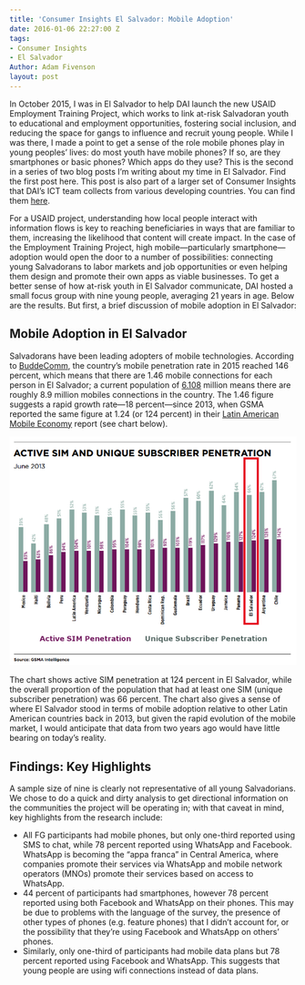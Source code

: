 ```yaml
---
title: 'Consumer Insights El Salvador: Mobile Adoption'
date: 2016-01-06 22:27:00 Z
tags:
- Consumer Insights
- El Salvador
Author: Adam Fivenson
layout: post
---
```


In October 2015, I was in El Salvador to help DAI launch the new USAID Employment Training Project, which works to link at-risk Salvadoran youth to educational and employment opportunities, fostering social inclusion, and reducing the space for gangs to influence and recruit young people. While I was there, I made a point to get a sense of the role mobile phones play in young peoples’ lives: do most youth have mobile phones? If so, are they smartphones or basic phones? Which apps do they use? This is the second in a series of two blog posts I’m writing about my time in El Salvador. Find the first post here. This post is also part of a larger set of Consumer Insights that DAI’s ICT team collects from various developing countries. You can find them [here](/tags/?tag=consumer-insights).

<!--more-->

For a USAID project, understanding how local people interact with information flows is key to reaching beneficiaries in ways that are familiar to them, increasing the likelihood that content will create impact. In the case of the Employment Training Project, high mobile—particularly smartphone—adoption would open the door to a number of possibilities: connecting young Salvadorans to labor markets and job opportunities or even helping them design and promote their own apps as viable businesses. To get a better sense of how at-risk youth in El Salvador communicate, DAI hosted a small focus group with nine young people, averaging 21 years in age. Below are the results. But first, a brief discussion of mobile adoption in El Salvador:

## Mobile Adoption in El Salvador

Salvadorans have been leading adopters of mobile technologies. According to [BuddeComm](http://www.budde.com.au/Research/El-Salvador-Telecoms-Mobile-Broadband-and-Digital-Media-Statistics-and-Analyses.html), the country’s mobile penetration rate in 2015 reached 146 percent, which means that there are 1.46 mobile connections for each person in El Salvador; a current population of [6.108](#) million means there are roughly 8.9 million mobiles connections in the country. The 1.46 figure suggests a rapid growth rate—18 percent—since 2013, when GSMA reported the same figure at 1.24 (or 124 percent) in their [Latin American Mobile Economy](#) report (see chart below).

![chart.png](/uploads/chart.png)

The chart shows active SIM penetration at 124 percent in El Salvador, while the overall proportion of the population that had at least one SIM (unique subscriber penetration) was 66 percent. The chart also gives a sense of where El Salvador stood in terms of mobile adoption relative to other Latin American countries back in 2013, but given the rapid evolution of the mobile market, I would anticipate that data from two years ago would have little bearing on today’s reality.

## Findings: Key Highlights

A sample size of nine is clearly not representative of all young Salvadorians. We chose to do a quick and dirty analysis to get directional information on the communities the project will be operating in; with that caveat in mind, key highlights from the research include:

* All FG participants had mobile phones, but only one-third reported using SMS to chat, while 78 percent reported using WhatsApp and Facebook. WhatsApp is becoming the “appa franca” in Central America, where companies promote their services via WhatsApp and mobile network operators (MNOs) promote their services based on access to WhatsApp.
* 44 percent of participants had smartphones, however 78 percent reported using both Facebook and WhatsApp on their phones. This may be due to problems with the language of the survey, the presence of other types of phones (e.g. feature phones) that I didn’t account for, or the possibility that they’re using Facebook and WhatsApp on others’ phones.
* Similarly, only one-third of participants had mobile data plans but 78 percent reported using Facebook and WhatsApp. This suggests that young people are using wifi connections instead of data plans.

<p><script id="infogram_0_el_salvador_mobile_usage" title="El Salvador Mobile Usage" src="//e.infogr.am/js/embed.js?7Nu" type="text/javascript"></script></p>
